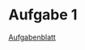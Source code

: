 # Aufgabe 1

[Aufgabenblatt][aufgabe01]

[aufgabe01]: https://www.staff.uni-mainz.de/frfische/mmr2/01-Datenstrukturen-und-Kuerzeste-Wege.html
